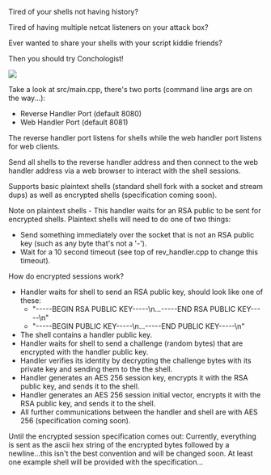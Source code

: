 Tired of your shells not having history?

Tired of having multiple netcat listeners on your attack box?

Ever wanted to share your shells with your script kiddie friends?

Then you should try Conchologist!

![](https://github.com/mrmoss/conchologist/raw/master/screenshot.png)

Take a look at src/main.cpp, there's two ports (command line args are on the way...):
- Reverse Handler Port (default 8080)
- Web Handler Port (default 8081)

The reverse handler port listens for shells while the web handler port listens for web clients.

Send all shells to the reverse handler address and then connect to the web handler address via a web browser to interact with the shell sessions.

Supports basic plaintext shells (standard shell fork with a socket and stream dups) as well as encrypted shells (specification coming soon).

Note on plaintext shells - This handler waits for an RSA public to be sent for encrypted shells. Plaintext shells will need to do one of two things:
- Send something immediately over the socket that is not an RSA public key (such as any byte that's not a '-').
- Wait for a 10 second timeout (see top of rev_handler.cpp to change this timeout).

How do encrypted sessions work?
- Handler waits for shell to send an RSA public key, should look like one of these:
   * "-----BEGIN RSA PUBLIC KEY-----\n...-----END RSA PUBLIC KEY-----\n"
   * "-----BEGIN PUBLIC KEY-----\n...-----END PUBLIC KEY-----\n"
- The shell contains a handler public key.
- Handler waits for shell to send a challenge (random bytes) that are encrypted with the handler public key.
- Handler verifies its identity by decrypting the challenge bytes with its private key and sending them to the the shell.
- Handler generates an AES 256 session key, encrypts it with the RSA public key, and sends it to the shell.
- Handler generates an AES 256 session initial vector, encrypts it with the RSA public key, and sends it to the shell.
- All further communications between the handler and shell are with AES 256 (specification coming soon).

Until the encrypted session specification comes out:
Currently, everything is sent as the ascii hex string of the encrypted bytes followed by a newline...this isn't the best convention and will be changed soon. At least one example shell will be provided with the specification...
